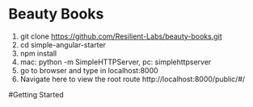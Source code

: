# Beauty Books

1. git clone https://github.com/Resilient-Labs/beauty-books.git
2. cd simple-angular-starter
3. npm install
4. mac: python -m SimpleHTTPServer, pc: simplehttpserver
5. go to browser and type in localhost:8000
6. Navigate here to view the root route http://localhost:8000/public/#/

#Getting Started
